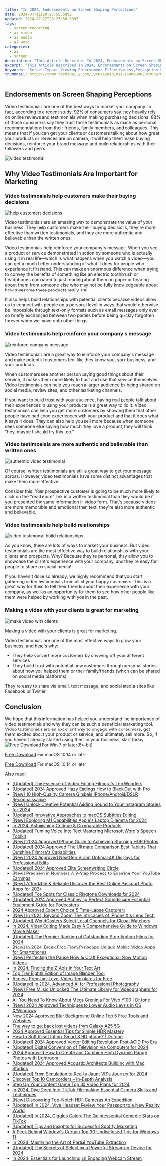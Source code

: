 ```yaml
---
title: "In 2024, Endorsements on Screen Shaping Perceptions"
date: 2024-07-11T20:25:58.589Z
updated: 2024-07-12T20:25:58.589Z
tags: 
  - screen-recording
  - ai video
  - ai audio
  - ai auto
categories: 
  - ai
  - screen
description: "This Article Describes In 2024, Endorsements on Screen Shaping Perceptions"
excerpt: "This Article Describes In 2024, Endorsements on Screen Shaping Perceptions"
keywords: "Screen Impact Viewing,Endorsement Effectiveness,Perception Shaping Media,Audience Influence Tactics,Brand Credibility Boost,Public Opinion Alteration,Advertisement Reputation"
thumbnail: https://thmb.techidaily.com/29c87a2813101a91590a08620c363a707a12be2c13cdc82a6c440d60f80e5fd3.jpg
---
```


## Endorsements on Screen Shaping Perceptions

Video testimonials are one of the best ways to market your company. In fact, according to a recent study, 92% of consumers say they heavily rely on online reviews and testimonials when making purchasing decisions. 88% of those consumers say they trust those testimonials as much as personal recommendations from their friends, family members, and colleagues. This means that if you can get your clients or customers talking about how great your products or services are on camera, it will help them make buying decisions, reinforce your brand message and build relationships with their followers and peers.

![video testimonial](https://images.wondershare.com/filmora/article-images/2022/07/video-testimonial.jpg)

## Why Video Testimonials Are Important for Marketing

### Video testimonials help customers make their buying decisions

![help customers decisions](https://images.wondershare.com/filmora/article-images/2022/07/help-customers-decisions.jpg)

Video testimonials are an amazing way to demonstrate the value of your business. They help customers make their buying decisions, they're more effective than written testimonials, and they are more authentic and believable than the written ones.

Video testimonials help reinforce your company's message. When you see a product or service demonstrated in action by someone who is actually using it in real life—which is what happens when you watch a video—you can get a much better understanding of what it does for people who experience it firsthand. This can make an enormous difference when trying to convey the benefits of something like an electric toothbrush or headphones compared to just reading about them on paper or hearing about them from someone else who may not be fully knowledgeable about how awesome these products really are!

It also helps build relationships with potential clients because videos allow us to connect with people on a personal level in ways that would otherwise be impossible through text-only formats such as email messages only ever so briefly exchanged between two parties before being quickly forgotten forever when we move onto other things.

### Video testimonials help reinforce your company's message

![reinforce company message](https://images.wondershare.com/filmora/article-images/2022/07/reinforce-company-message.jpg)

Video testimonials are a great way to reinforce your company's message and make potential customers feel like they know you, your business, and your products.

When customers see another person saying good things about their service, it makes them more likely to trust and use that service themselves. Video testimonials can help you reach a larger audience by being shared on social media, review sites, and other marketing channels.

If you want to build trust with your audience, having real people talk about their experiences in using your products is a great way to do it. Video testimonials can help you get more customers by showing them that other people have had good experiences with your product and that it does what it says it does. They can also help you sell more because when someone sees someone else saying how much they love a product, they will think "hey, maybe I should try this too."

### Video testimonials are more authentic and believable than written ones

![authentic video testimonial](https://images.wondershare.com/filmora/article-images/2022/07/authentic-video-testimonial.jpg)

Of course, written testimonials are still a great way to get your message across. However, video testimonials have some distinct advantages that make them more effective.

Consider this: Your prospective customer is going to be much more likely to click on the “read more” link in a written testimonial than they would be if you presented the same information in video form. That's because videos are more memorable and emotional than text; they're also more authentic and believable.

### Video testimonials help build relationships

![video testimonial build relationships](https://images.wondershare.com/filmora/article-images/2022/07/video-testimonial-build-relationships.jpg)

As you know, there are lots of ways to market your business. But video testimonials are the most effective way to build relationships with your clients and prospects. Why? Because they're personal, they allow you to showcase the client's experience with your company, and they're easy for people to share on social media!

If you haven't done so already, we highly recommend that you start gathering video testimonials from all of your happy customers. This is a great way for them to tell their friends about their experience with your company, as well as an opportunity for them to see how other people like them were helped by working with you in the past.

### Making a video with your clients is great for marketing

![make video with clients](https://images.wondershare.com/filmora/article-images/2022/07/make-video-with-clients.jpg)

Making a video with your clients is great for marketing.

Video testimonials are one of the most effective ways to grow your business, and here's why:

* They help convert more customers by showing off your different services
* They build trust with potential new customers through personal stories about how you helped them or their family/friends (which can be shared on social media platforms)

They're easy to share via email, text message, and social media sites like Facebook or Twitter

## Conclusion

We hope that this information has helped you understand the importance of video testimonials and why they can be such a beneficial marketing tool. Video testimonials are an excellent way to engage with consumers, get them excited about your product or service, and ultimately sell more. So, if you haven't already started using them in your business, start today ![Free Download](https://tools.techidaily.com/wondershare/filmora/download/) For Win 7 or later(64-bit)

[Free Download](https://tools.techidaily.com/wondershare/filmora/download/) For macOS 10.14 or later

</article

[Free Download](https://tools.techidaily.com/wondershare/filmora/download/) For macOS 10.14 or later

<ins class="adsbygoogle"
     style="display:block"
     data-ad-format="autorelaxed"
     data-ad-client="ca-pub-7571918770474297"
     data-ad-slot="1223367746"></ins>

<ins class="adsbygoogle"
     style="display:block"
     data-ad-format="autorelaxed"
     data-ad-client="ca-pub-7571918770474297"
     data-ad-slot="1223367746"></ins>



<ins class="adsbygoogle"
     style="display:block"
     data-ad-client="ca-pub-7571918770474297"
     data-ad-slot="8358498916"
     data-ad-format="auto"
     data-full-width-responsive="true"></ins>




<span class="atpl-alsoreadstyle">Also read:</span>
<div><ul>
<li><a href="https://fox-direct.techidaily.com/updated-the-essence-of-video-editing-filmoras-ten-wonders/"><u>[Updated] The Essence of Video Editing  Filmora's Ten Wonders</u></a></li>
<li><a href="https://fox-direct.techidaily.com/updated-2024-approved-hazy-endings-how-to-black-out-with-pro/"><u>[Updated] 2024 Approved  Hazy Endings  How to Black Out with Pro</u></a></li>
<li><a href="https://extra-information.techidaily.com/new-10-high-quality-camera-gimbals-iphoneandroiddslr-reconnaissance/"><u>[New] 10 High-Quality Camera Gimbals  IPhone/Android/DSLR Reconnaissance</u></a></li>
<li><a href="https://fox-direct.techidaily.com/new-unlock-creative-potential-adding-sound-to-your-instagram-stories-for-2024/"><u>[New] Unlock Creative Potential  Adding Sound to Your Instagram Stories for 2024</u></a></li>
<li><a href="https://fox-direct.techidaily.com/updated-innovative-approaches-to-macos-subtitles-editing/"><u>[Updated] Innovative Approaches to macOS Subtitles Editing</u></a></li>
<li><a href="https://fox-direct.techidaily.com/new-exploring-m1-capabilities-apples-laptop-dilemma-for-2024/"><u>[New] Exploring M1 Capabilities  Apple's Laptop Dilemma for 2024</u></a></li>
<li><a href="https://fox-direct.techidaily.com/in-2024-astonishing-critique-and-comparable-products/"><u>In 2024, Astonishing Critique & Comparable Products</u></a></li>
<li><a href="https://fox-direct.techidaily.com/updated-turning-voice-into-text-mastering-microsoft-words-speech-toolkit/"><u>[Updated] Turning Voice Into Text  Mastering Microsoft Word's Speech Toolkit</u></a></li>
<li><a href="https://fox-direct.techidaily.com/new-2024-approved-iphone-guide-to-achieving-stunning-hdr-photos/"><u>[New] 2024 Approved  IPhone Guide to Achieving Stunning HDR Photos</u></a></li>
<li><a href="https://fox-direct.techidaily.com/updated-2024-approved-the-ultimate-comparison-best-tablets-that-outshine-filmoras-capabilities/"><u>[Updated] 2024 Approved  The Ultimate Comparison  Best Tablets That Outshine Filmora's Capabilities</u></a></li>
<li><a href="https://fox-direct.techidaily.com/new-2024-approved-nextgen-vision-optimal-4k-displays-for-professional-edits/"><u>[New] 2024 Approved  NextGen Vision  Optimal 4K Displays for Professional Edits</u></a></li>
<li><a href="https://fox-direct.techidaily.com/updated-2024-approved-elite-screenwriting-circle/"><u>[Updated] 2024 Approved  Elite Screenwriting Circle</u></a></li>
<li><a href="https://youtube-stream.techidaily.com/new-precision-in-numbers-a-3-step-process-to-examine-your-youtube-earnings/"><u>[New] Precision in Numbers  A 3-Step Process to Examine Your YouTube Earnings</u></a></li>
<li><a href="https://fox-direct.techidaily.com/new-affordable-and-reliable-discover-the-best-online-passport-photo-apps-for-2024/"><u>[New] Affordable & Reliable  Discover the Best Online Passport Photo Apps for 2024</u></a></li>
<li><a href="https://fox-direct.techidaily.com/updated-top-spots-for-classic-ringtone-downloads-for-2024/"><u>[Updated] Top Spots for Classic Ringtone Downloads for 2024</u></a></li>
<li><a href="https://fox-direct.techidaily.com/updated-2024-approved-achieving-perfect-soundscape-essential-equipment-guide-for-podcasters/"><u>[Updated] 2024 Approved  Achieving Perfect Soundscape  Essential Equipment Guide for Podcasters</u></a></li>
<li><a href="https://screen-recording.techidaily.com/2024-approved-expert-choice-5-time-lapse-capturers/"><u>2024 Approved  Expert Choice 5 Time-Lapse Capturers</u></a></li>
<li><a href="https://fox-direct.techidaily.com/new-in-2024-beyond-zoom-the-intricacies-of-iphone-xs-lens-tech/"><u>[New] In 2024, Beyond Zoom  The Intricacies of iPhone X's Lens Tech</u></a></li>
<li><a href="https://fox-direct.techidaily.com/updated-worldcasters-select-local-channels-for-global-watchers/"><u>[Updated] WorldCasters  Select Local Channels for Global Watchers</u></a></li>
<li><a href="https://video-content-creator.techidaily.com/in-2024-video-editing-made-easy-a-comprehensive-guide-to-windows-movie-maker/"><u>In 2024, Video Editing Made Easy A Comprehensive Guide to Windows Movie Maker</u></a></li>
<li><a href="https://fox-direct.techidaily.com/updated-the-premier-ranking-of-outstanding-stop-motion-films-for-2024/"><u>[Updated] The Premier Ranking of Outstanding Stop-Motion Films for 2024</u></a></li>
<li><a href="https://fox-direct.techidaily.com/new-in-2024-break-free-from-periscope-unique-mobile-video-apps-for-smartphones/"><u>[New] In 2024, Break Free From Periscope  Unique Mobile Video Apps for Smartphones</u></a></li>
<li><a href="https://fox-direct.techidaily.com/new-perfecting-the-pause-how-to-craft-exceptional-slow-motion-videos/"><u>[New] Perfecting the Pause  How to Craft Exceptional Slow Motion Videos</u></a></li>
<li><a href="https://fox-direct.techidaily.com/in-2024-finding-the-z-axis-in-your-text-art/"><u>In 2024, Finding the Z-Axis in Your Text Art</u></a></li>
<li><a href="https://fox-direct.techidaily.com/top-tier-eighth-edition-of-image-blender-tool/"><u>Top Tier  Eighth Edition of Image Blender Tool</u></a></li>
<li><a href="https://fox-direct.techidaily.com/access-premium-level-video-templates-for-free/"><u>Access Premium-Level Video Templates for Free</u></a></li>
<li><a href="https://fox-direct.techidaily.com/updated-in-2024-advanced-ai-for-professional-photography/"><u>[Updated] In 2024, Advanced AI for Professional Photography</u></a></li>
<li><a href="https://eaxpv-info.techidaily.com/new-free-music-unlocked-the-ultimate-library-for-videographers-for-2024/"><u>[New] Free Music Unlocked  The Ultimate Library for Videographers for 2024</u></a></li>
<li><a href="https://change-location.techidaily.com/all-you-need-to-know-about-mega-greninja-for-vivo-y100-drfone-by-drfone-virtual-android/"><u>All You Need To Know About Mega Greninja For Vivo Y100 | Dr.fone</u></a></li>
<li><a href="https://fox-blue.techidaily.com/new-2024-approved-techniques-to-lower-audio-levels-in-os-xwindows/"><u>[New] 2024 Approved  Techniques to Lower Audio Levels in OS X/Windows</u></a></li>
<li><a href="https://video-content-creator.techidaily.com/new-2024-approved-blur-background-online-top-5-free-tools-and-websites/"><u>New 2024 Approved Blur Background Online Top 5 Free Tools and Websites</u></a></li>
<li><a href="https://techidaily.com/the-way-to-get-back-lost-videos-from-galaxy-a25-5g-by-fonelab-android-recover-video/"><u>The way to get back lost videos from Galaxy A25 5G</u></a></li>
<li><a href="https://fox-direct.techidaily.com/2024-approved-essential-tips-for-simple-hdr-mastery/"><u>2024 Approved  Essential Tips for Simple HDR Mastery</u></a></li>
<li><a href="https://techidaily.com/how-to-soft-reset-infinix-smart-8-hd-phone-drfone-by-drfone-reset-android-reset-android/"><u>How to Soft Reset Infinix Smart 8 HD phone? | Dr.fone</u></a></li>
<li><a href="https://fox-direct.techidaily.com/updated-2024-approved-vector-editing-revolution-post-acid-pro-era/"><u>[Updated] 2024 Approved  Vector Editing Revolution  Post-ACID Pro Era</u></a></li>
<li><a href="https://screen-mirroring-recording.techidaily.com/updated-digital-conversion-of-television-via-computers-for-2024/"><u>[Updated] Digital Conversion of Television via Computers for 2024</u></a></li>
<li><a href="https://fox-direct.techidaily.com/2024-approved-how-to-create-and-combine-high-dynamic-range-photos-with-lightroom/"><u>2024 Approved  How to Create and Combine High Dynamic Range Photos with Lightroom</u></a></li>
<li><a href="https://screen-activity-recording.techidaily.com/updated-2024-approved-acoustic-architects-building-with-mac-studios/"><u>[Updated] 2024 Approved  Acoustic Architects  Building with Mac Studios</u></a></li>
<li><a href="https://fox-direct.techidaily.com/updated-from-simulation-to-reality-jaunt-vrs-journey-for-2024/"><u>[Updated] From Simulation to Reality  Jaunt VR's Journey for 2024</u></a></li>
<li><a href="https://fox-direct.techidaily.com/discover-top-10-camcorders-in-depth-analysis/"><u>Discover Top 10 Camcorders – In-Depth Analysis</u></a></li>
<li><a href="https://fox-direct.techidaily.com/step-up-your-content-game-top-30-video-plans-for-2024/"><u>Step Up Your Content Game  Top 30 Video Plans for 2024</u></a></li>
<li><a href="https://tiktok-clips.techidaily.com/in-2024-dive-deep-into-tiktok-filmmaking-essential-camera-skills-and-techniques/"><u>In 2024, Dive Deep Into TikTok Filmmaking  Essential Camera Skills and Techniques</u></a></li>
<li><a href="https://fox-direct.techidaily.com/new-discovering-top-notch-hdr-cameras-an-expedition/"><u>[New] Discovering Top-Notch HDR Cameras  An Expedition</u></a></li>
<li><a href="https://fox-direct.techidaily.com/updated-in-2024-vive-headset-review-your-passport-to-a-new-reality-world/"><u>[Updated] In 2024, Vive Headset Review  Your Passport to a New Reality World</u></a></li>
<li><a href="https://tiktok-videos.techidaily.com/updated-in-2024-giggles-galore-the-quintessential-comedic-stars-on-tiktok/"><u>[Updated] In 2024, Giggles Galore  The Quintessential Comedic Stars on TikTok</u></a></li>
<li><a href="https://fox-direct.techidaily.com/updated-tips-and-insights-for-successful-spotify-marketing/"><u>[Updated] Tips and Insights for Successful Spotify Marketing</u></a></li>
<li><a href="https://fox-direct.techidaily.com/a-peek-behind-windows-curtain-top-30-undisclosed-tips-for-windows-11/"><u>A Peek Behind Window's Curtain  Top 30 Undisclosed Tips for Windows 11</u></a></li>
<li><a href="https://youtube-stream.techidaily.com/in-2024-mastering-the-art-of-partial-youtube-extraction/"><u>In 2024, Mastering the Art of Partial YouTube Extraction</u></a></li>
<li><a href="https://fox-direct.techidaily.com/updated-the-secrets-of-selecting-a-powerful-streaming-device-for-2024/"><u>[Updated] The Secrets of Selecting a Powerful Streaming Device for 2024</u></a></li>
<li><a href="https://fox-direct.techidaily.com/in-2024-essentials-for-launching-an-engaging-webcam-stream/"><u>In 2024, Essentials for Launching an Engaging Webcam Stream</u></a></li>
</ul></div>
